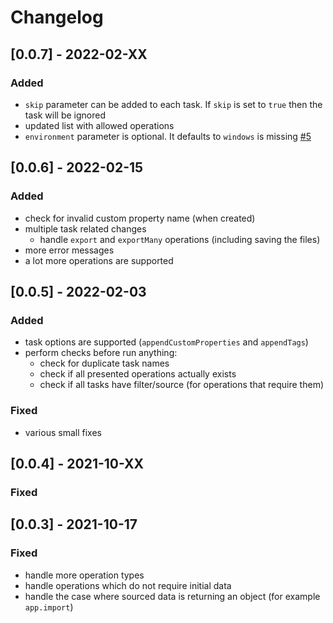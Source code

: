 # Changelog

## [0.0.7] - 2022-02-XX

### Added

- `skip` parameter can be added to each task. If `skip` is set to `true` then the task will be ignored
- updated list with allowed operations
- `environment` parameter is optional. It defaults to `windows` is missing [#5](https://github.com/Informatiqal/automatiqal/issues/5)

## [0.0.6] - 2022-02-15

### Added

- check for invalid custom property name (when created)
- multiple task related changes
  - handle `export` and `exportMany` operations (including saving the files)
- more error messages
- a lot more operations are supported

## [0.0.5] - 2022-02-03

### Added

- task options are supported (`appendCustomProperties` and `appendTags`)
- perform checks before run anything:
  - check for duplicate task names
  - check if all presented operations actually exists
  - check if all tasks have filter/source (for operations that require them)

### Fixed

- various small fixes

## [0.0.4] - 2021-10-XX

### Fixed

## [0.0.3] - 2021-10-17

### Fixed

- handle more operation types
- handle operations which do not require initial data
- handle the case where sourced data is returning an object (for example `app.import`)
